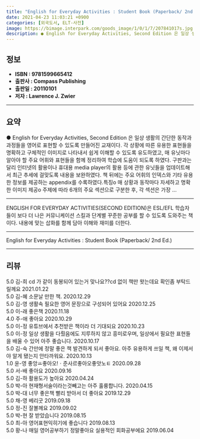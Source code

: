 ```yaml
---
title: "English for Everyday Activities : Student Book (Paperback/ 2nd Ed.)"
date: 2021-04-23 11:03:21 +0900
categories: [외국도서, ELT-사전]
image: https://bimage.interpark.com/goods_image/1/0/1/7/207841017s.jpg
description: ● English for Everyday Activities, Second Edition 은 일상 생활의 간단한 동작과 과정들을 영어로 표현할 수 있도록 만들어진 교재이다. 각 상황에 따른 유용한 표현들을 명확하고 구체적인 이미지로 나타내서 쉽게 이해할 수 있도록 유도하였고, 매 유닛
---
```


## **정보**

- **ISBN : 9781599665412**
- **출판사 : Compass Publishing**
- **출판일 : 20110101**
- **저자 : Lawrence J. Zwier**

------



## **요약**

●  English for Everyday Activities, Second Edition 은 일상 생활의 간단한 동작과 과정들을 영어로 표현할 수 있도록 만들어진 교재이다. 각 상황에 따른 유용한 표현들을 명확하고 구체적인 이미지로 나타내서 쉽게 이해할 수 있도록 유도하였고, 매 유닛마다 알아야 할 주요 어휘와 표현들을 함께 정리하여 학습에 도움이 되도록 하였다. 구판과는 달리 인터넷의 활용이나 휴대용 media player의 활용 등에 관한 유닛들을 업데이트해서 최근 추세에 걸맞도록 내용을 보완하였다. 책 뒤에는 주요 어휘의 인덱스와 기타 유용한 정보를 제공하는 appendix를 수록하였다.특징o 매 상황과 동작마다 자세하고 명확한 이미지 제공o 주제에 따라 6개의 주요 섹션으로 구분한 후, 각 섹션은 가장 ...

------

ENGLISH FOR EVERYDAY ACTIVITIES(SECOND EDITION)은 ESL/EFL 학습자들이 보다 더 나은 커뮤니케이션 스킬과 단계별 꾸준한 공부를 할 수 있도록 도와주는 책이다. 내용에 맞는 삽화를 함께 담아 이해와 재미를 더한다.

------


English for Everyday Activities : Student Book (Paperback/ 2nd Ed.) 

------


## **리뷰** 

5.0 김-희 cd 가 같이 동봉되어 있는거 맞나요??cd 없이 책만 왓는데요 확인좀 부탁드릴께요 2021.01.22 <br/>5.0 김-혜 소문날 만한 책. 2020.12.29 <br/>5.0 김-영 생활속 필요한 영어 문장으로 구성되어 있어요 2020.12.25 <br/>5.0 이-래 좋은책 2020.11.18 <br/>4.0 주-애 좋아요 2020.10.29 <br/>5.0 이-정 유튜브에서 추천받은 책이라 더 기대되요 2020.10.23 <br/>5.0 이-정 일상 생활을 다뤘음에도 지루하지 않고 흥미로우며, 일상에서 필요한 표현들을 배울 수 있어 아주 좋습니다. 2020.10.17 <br/>5.0 김-숙 간만에 정말 좋은 책 발견하게 되서 좋아요.
아주 유용하게 쓰일 책, 왜 이제서야 알게 됐는지 안타까워요. 2020.10.13 <br/>1.0 윤-영 좋앙ㅛ좋아오!ㆍ준사르좋아오좋앗노ㅌ 2020.09.28 <br/>5.0 서-배 좋아요 2020.09.16 <br/>5.0 김-하 활용도가 높아요 2020.04.24 <br/>5.0 박-아 현재형서술이라는것빼고는 아주 훌륭합니다. 2020.04.15 <br/>5.0 박-대 너무 좋은책 빨리 받아서 더 좋아요 2019.12.29 <br/>5.0 채-영 베리굿 2019.09.18 <br/>5.0 정-진 잘볼께요 2019.09.02 <br/>5.0 박-현 잘 받았습니다 2019.08.15 <br/>5.0 최-아 영어표현익히기에 좋습니다 2019.08.13 <br/>5.0 황-나 매일 영어공부하기 정말좋아요 실용적인 회화공부에요 2019.06.04 <br/>